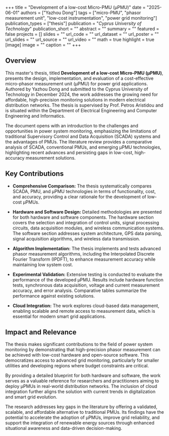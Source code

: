 +++
title = "Development of a low-cost Micro-PMU (µPMU)"
date = "2025-06-01"
authors = ["Yazhou Dong"]
tags = ["micro-PMU", "phasor measurement unit", "low-cost instrumentation", "power grid monitoring"]
publication_types = ["thesis"]
publication = "_Cyprus University of Technology_"
publication_short = ""
abstract = ""
summary = ""
featured = false
projects = []
slides = ""
url_code = ""
url_dataset = ""
url_poster = ""
url_slides = ""
url_source = ""
url_video = ""
math = true
highlight = true
[image]
image = ""
caption = ""
+++

## Overview

This master's thesis, titled **Development of a low-cost Micro-PMU (µPMU)**, presents the design, implementation, and evaluation of a cost-effective micro-phasor measurement unit (µPMU) for power grid applications. Authored by Yazhou Dong and submitted to the Cyprus University of Technology in December 2024, the work addresses the growing need for affordable, high-precision monitoring solutions in modern electrical distribution networks. The thesis is supervised by Prof. Petros Aristidou and is situated within the Department of Electrical Engineering and Computer Engineering and Informatics.

The document opens with an introduction to the challenges and opportunities in power system monitoring, emphasizing the limitations of traditional Supervisory Control and Data Acquisition (SCADA) systems and the advantages of PMUs. The literature review provides a comparative analysis of SCADA, conventional PMUs, and emerging µPMU technologies, highlighting recent advances and persisting gaps in low-cost, high-accuracy measurement solutions.

## Key Contributions

- **Comprehensive Comparison:** The thesis systematically compares SCADA, PMU, and µPMU technologies in terms of functionality, cost, and accuracy, providing a clear rationale for the development of low-cost µPMUs.

- **Hardware and Software Design:** Detailed methodologies are presented for both hardware and software components. The hardware section covers the selection and integration of control units, signal processing circuits, data acquisition modules, and wireless communication systems. The software section addresses system architecture, GPS data parsing, signal acquisition algorithms, and wireless data transmission.

- **Algorithm Implementation:** The thesis implements and tests advanced phasor measurement algorithms, including the Interpolated Discrete Fourier Transform (IPDFT), to enhance measurement accuracy while maintaining low system cost.

- **Experimental Validation:** Extensive testing is conducted to evaluate the performance of the developed µPMU. Results include hardware function tests, synchronous data acquisition, voltage and current measurement accuracy, and error analysis. Comparative tables summarize the performance against existing solutions.

- **Cloud Integration:** The work explores cloud-based data management, enabling scalable and remote access to measurement data, which is essential for modern smart grid applications.

## Impact and Relevance

The thesis makes significant contributions to the field of power system monitoring by demonstrating that high-precision phasor measurement can be achieved with low-cost hardware and open-source software. This democratizes access to advanced grid monitoring, particularly for smaller utilities and developing regions where budget constraints are critical.

By providing a detailed blueprint for both hardware and software, the work serves as a valuable reference for researchers and practitioners aiming to deploy µPMUs in real-world distribution networks. The inclusion of cloud integration further aligns the solution with current trends in digitalization and smart grid evolution.

The research addresses key gaps in the literature by offering a validated, scalable, and affordable alternative to traditional PMUs. Its findings have the potential to accelerate the adoption of µPMUs, improve grid reliability, and support the integration of renewable energy sources through enhanced situational awareness and data-driven decision-making.